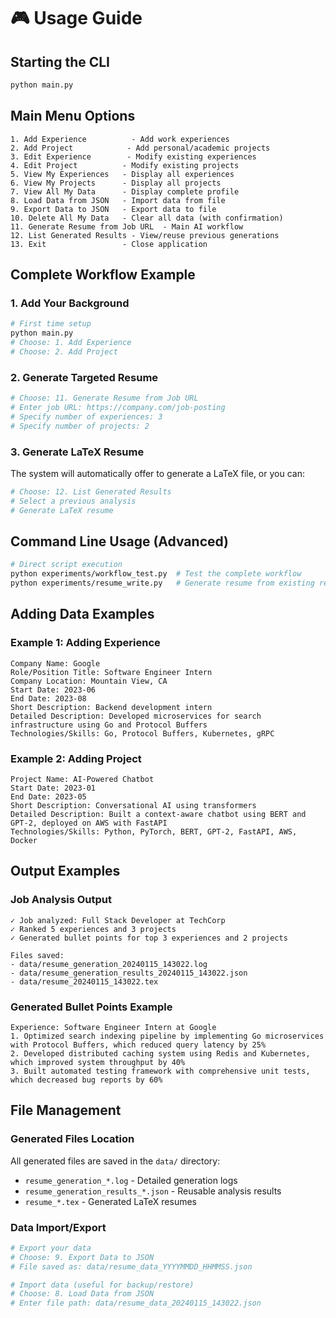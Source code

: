 # 🎮 Usage Guide

## Starting the CLI
```bash
python main.py
```

## Main Menu Options
```
1. Add Experience          - Add work experiences
2. Add Project            - Add personal/academic projects  
3. Edit Experience        - Modify existing experiences
4. Edit Project          - Modify existing projects
5. View My Experiences   - Display all experiences
6. View My Projects      - Display all projects
7. View All My Data      - Display complete profile
8. Load Data from JSON   - Import data from file
9. Export Data to JSON   - Export data to file
10. Delete All My Data   - Clear all data (with confirmation)
11. Generate Resume from Job URL  - Main AI workflow
12. List Generated Results - View/reuse previous generations
13. Exit                 - Close application
```

## Complete Workflow Example

### 1. Add Your Background
```bash
# First time setup
python main.py
# Choose: 1. Add Experience
# Choose: 2. Add Project
```

### 2. Generate Targeted Resume
```bash
# Choose: 11. Generate Resume from Job URL
# Enter job URL: https://company.com/job-posting
# Specify number of experiences: 3
# Specify number of projects: 2
```

### 3. Generate LaTeX Resume
The system will automatically offer to generate a LaTeX file, or you can:
```bash
# Choose: 12. List Generated Results
# Select a previous analysis
# Generate LaTeX resume
```

## Command Line Usage (Advanced)
```bash
# Direct script execution
python experiments/workflow_test.py  # Test the complete workflow
python experiments/resume_write.py   # Generate resume from existing results
```

## Adding Data Examples

### Example 1: Adding Experience
```
Company Name: Google
Role/Position Title: Software Engineer Intern
Company Location: Mountain View, CA
Start Date: 2023-06
End Date: 2023-08
Short Description: Backend development intern
Detailed Description: Developed microservices for search infrastructure using Go and Protocol Buffers
Technologies/Skills: Go, Protocol Buffers, Kubernetes, gRPC
```

### Example 2: Adding Project
```
Project Name: AI-Powered Chatbot
Start Date: 2023-01
End Date: 2023-05
Short Description: Conversational AI using transformers
Detailed Description: Built a context-aware chatbot using BERT and GPT-2, deployed on AWS with FastAPI
Technologies/Skills: Python, PyTorch, BERT, GPT-2, FastAPI, AWS, Docker
```

## Output Examples

### Job Analysis Output
```
✓ Job analyzed: Full Stack Developer at TechCorp
✓ Ranked 5 experiences and 3 projects
✓ Generated bullet points for top 3 experiences and 2 projects

Files saved:
- data/resume_generation_20240115_143022.log
- data/resume_generation_results_20240115_143022.json
- data/resume_20240115_143022.tex
```

### Generated Bullet Points Example
```
Experience: Software Engineer Intern at Google
1. Optimized search indexing pipeline by implementing Go microservices with Protocol Buffers, which reduced query latency by 25%
2. Developed distributed caching system using Redis and Kubernetes, which improved system throughput by 40%
3. Built automated testing framework with comprehensive unit tests, which decreased bug reports by 60%
```

## File Management

### Generated Files Location
All generated files are saved in the `data/` directory:
- `resume_generation_*.log` - Detailed generation logs
- `resume_generation_results_*.json` - Reusable analysis results
- `resume_*.tex` - Generated LaTeX resumes

### Data Import/Export
```bash
# Export your data
# Choose: 9. Export Data to JSON
# File saved as: data/resume_data_YYYYMMDD_HHMMSS.json

# Import data (useful for backup/restore)
# Choose: 8. Load Data from JSON
# Enter file path: data/resume_data_20240115_143022.json
```